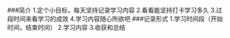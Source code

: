 ###简介
1.定个小目标，每天坚持记录学习内容
2.看看能坚持打卡学习多久
3.过段时间来看学习的成效
4.学习内容随心所欲吧
###记录形式
1.学习时间段（开始时间，结束时间）
2.学习内容
3.收获和总结